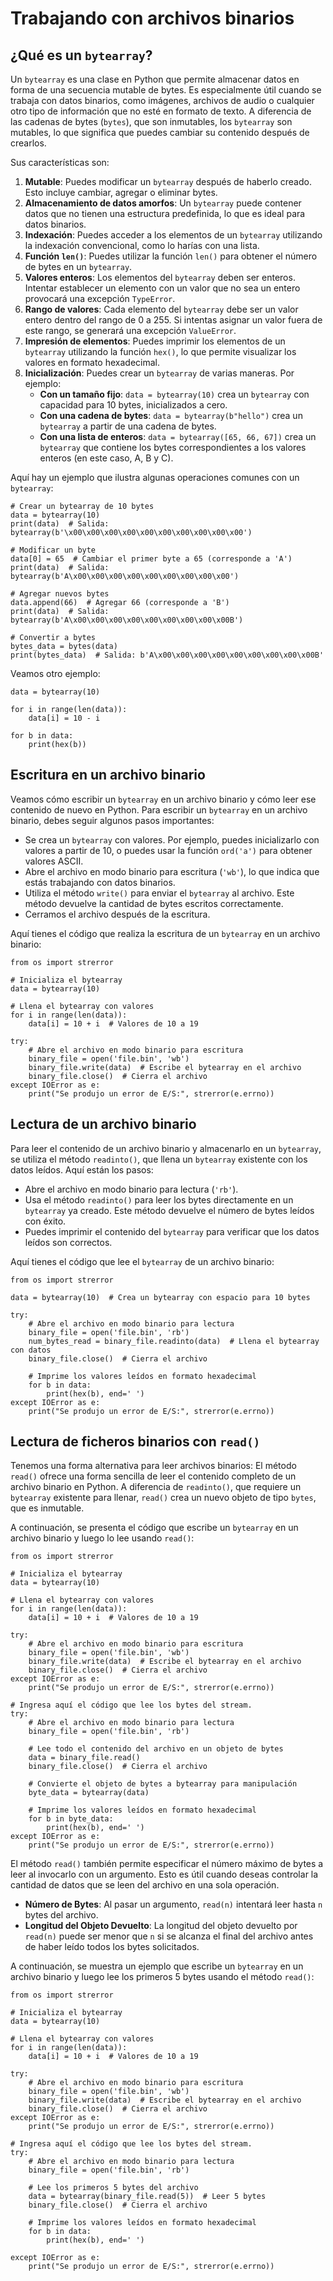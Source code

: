 # Trabajando con archivos binarios

## ¿Qué es un `bytearray`?

Un `bytearray` es una clase en Python que permite almacenar datos en forma de una secuencia mutable de bytes. Es especialmente útil cuando se trabaja con datos binarios, como imágenes, archivos de audio o cualquier otro tipo de información que no esté en formato de texto. A diferencia de las cadenas de bytes (`bytes`), que son inmutables, los `bytearray` son mutables, lo que significa que puedes cambiar su contenido después de crearlos.

Sus características son:

1. **Mutable**: Puedes modificar un `bytearray` después de haberlo creado. Esto incluye cambiar, agregar o eliminar bytes.
2. **Almacenamiento de datos amorfos**: Un `bytearray` puede contener datos que no tienen una estructura predefinida, lo que es ideal para datos binarios.
3. **Indexación**: Puedes acceder a los elementos de un `bytearray` utilizando la indexación convencional, como lo harías con una lista.
4. **Función `len()`**: Puedes utilizar la función `len()` para obtener el número de bytes en un `bytearray`.
5. **Valores enteros**: Los elementos del `bytearray` deben ser enteros. Intentar establecer un elemento con un valor que no sea un entero provocará una excepción `TypeError`.
6. **Rango de valores**: Cada elemento del `bytearray` debe ser un valor entero dentro del rango de 0 a 255. Si intentas asignar un valor fuera de este rango, se generará una excepción `ValueError`.
7. **Impresión de elementos**: Puedes imprimir los elementos de un `bytearray` utilizando la función `hex()`, lo que permite visualizar los valores en formato hexadecimal.
8. **Inicialización**: Puedes crear un `bytearray` de varias maneras. Por ejemplo:
   - **Con un tamaño fijo**: `data = bytearray(10)` crea un `bytearray` con capacidad para 10 bytes, inicializados a cero.
   - **Con una cadena de bytes**: `data = bytearray(b"hello")` crea un `bytearray` a partir de una cadena de bytes.
   - **Con una lista de enteros**: `data = bytearray([65, 66, 67])` crea un `bytearray` que contiene los bytes correspondientes a los valores enteros (en este caso, A, B y C).

Aquí hay un ejemplo que ilustra algunas operaciones comunes con un `bytearray`:

```
# Crear un bytearray de 10 bytes
data = bytearray(10)
print(data)  # Salida: bytearray(b'\x00\x00\x00\x00\x00\x00\x00\x00\x00\x00')

# Modificar un byte
data[0] = 65  # Cambiar el primer byte a 65 (corresponde a 'A')
print(data)  # Salida: bytearray(b'A\x00\x00\x00\x00\x00\x00\x00\x00\x00')

# Agregar nuevos bytes
data.append(66)  # Agregar 66 (corresponde a 'B')
print(data)  # Salida: bytearray(b'A\x00\x00\x00\x00\x00\x00\x00\x00\x00B')

# Convertir a bytes
bytes_data = bytes(data)
print(bytes_data)  # Salida: b'A\x00\x00\x00\x00\x00\x00\x00\x00\x00B'
```


Veamos otro ejemplo:

```
data = bytearray(10)

for i in range(len(data)):
    data[i] = 10 - i

for b in data:
    print(hex(b))
```

## Escritura en un archivo binario

Veamos cómo escribir un `bytearray` en un archivo binario y cómo leer ese contenido de nuevo en Python. Para escribir un `bytearray` en un archivo binario, debes seguir algunos pasos importantes:

* Se crea un `bytearray` con valores. Por ejemplo, puedes inicializarlo con valores a partir de 10, o puedes usar la función `ord('a')` para obtener valores ASCII.
* Abre el archivo en modo binario para escritura (`'wb'`), lo que indica que estás trabajando con datos binarios.
* Utiliza el método `write()` para enviar el `bytearray` al archivo. Este método devuelve la cantidad de bytes escritos correctamente.
* Cerramos el archivo después de la escritura.

Aquí tienes el código que realiza la escritura de un `bytearray` en un archivo binario:

```
from os import strerror

# Inicializa el bytearray
data = bytearray(10)

# Llena el bytearray con valores
for i in range(len(data)):
    data[i] = 10 + i  # Valores de 10 a 19

try:
    # Abre el archivo en modo binario para escritura
    binary_file = open('file.bin', 'wb')
    binary_file.write(data)  # Escribe el bytearray en el archivo
    binary_file.close()  # Cierra el archivo
except IOError as e:
    print("Se produjo un error de E/S:", strerror(e.errno))
```

## Lectura de un archivo binario

Para leer el contenido de un archivo binario y almacenarlo en un `bytearray`, se utiliza el método `readinto()`, que llena un `bytearray` existente con los datos leídos. Aquí están los pasos:

* Abre el archivo en modo binario para lectura (`'rb'`).
* Usa el método `readinto()` para leer los bytes directamente en un `bytearray` ya creado. Este método devuelve el número de bytes leídos con éxito.
* Puedes imprimir el contenido del `bytearray` para verificar que los datos leídos son correctos.

Aquí tienes el código que lee el `bytearray` de un archivo binario:

```
from os import strerror

data = bytearray(10)  # Crea un bytearray con espacio para 10 bytes

try:
    # Abre el archivo en modo binario para lectura
    binary_file = open('file.bin', 'rb')
    num_bytes_read = binary_file.readinto(data)  # Llena el bytearray con datos
    binary_file.close()  # Cierra el archivo

    # Imprime los valores leídos en formato hexadecimal
    for b in data:
        print(hex(b), end=' ')
except IOError as e:
    print("Se produjo un error de E/S:", strerror(e.errno))
```

## Lectura de ficheros binarios con `read()`

Tenemos una forma alternativa para leer archivos binarios: El método `read()` ofrece una forma sencilla de leer el contenido completo de un archivo binario en Python. A diferencia de `readinto()`, que requiere un `bytearray` existente para llenar, `read()` crea un nuevo objeto de tipo `bytes`, que es inmutable.

A continuación, se presenta el código que escribe un `bytearray` en un archivo binario y luego lo lee usando `read()`:

```
from os import strerror

# Inicializa el bytearray
data = bytearray(10)

# Llena el bytearray con valores
for i in range(len(data)):
    data[i] = 10 + i  # Valores de 10 a 19

try:
    # Abre el archivo en modo binario para escritura
    binary_file = open('file.bin', 'wb')
    binary_file.write(data)  # Escribe el bytearray en el archivo
    binary_file.close()  # Cierra el archivo
except IOError as e:
    print("Se produjo un error de E/S:", strerror(e.errno))

# Ingresa aquí el código que lee los bytes del stream.
try:
    # Abre el archivo en modo binario para lectura
    binary_file = open('file.bin', 'rb')
    
    # Lee todo el contenido del archivo en un objeto de bytes
    data = binary_file.read()
    binary_file.close()  # Cierra el archivo

    # Convierte el objeto de bytes a bytearray para manipulación
    byte_data = bytearray(data)

    # Imprime los valores leídos en formato hexadecimal
    for b in byte_data:
        print(hex(b), end=' ')
except IOError as e:
    print("Se produjo un error de E/S:", strerror(e.errno))
```

El método `read()` también permite especificar el número máximo de bytes a leer al invocarlo con un argumento. Esto es útil cuando deseas controlar la cantidad de datos que se leen del archivo en una sola operación.

* **Número de Bytes**: Al pasar un argumento, `read(n)` intentará leer hasta `n` bytes del archivo.
* **Longitud del Objeto Devuelto**: La longitud del objeto devuelto por `read(n)` puede ser menor que `n` si se alcanza el final del archivo antes de haber leído todos los bytes solicitados.

A continuación, se muestra un ejemplo que escribe un `bytearray` en un archivo binario y luego lee los primeros 5 bytes usando el método `read()`:

```
from os import strerror

# Inicializa el bytearray
data = bytearray(10)

# Llena el bytearray con valores
for i in range(len(data)):
    data[i] = 10 + i  # Valores de 10 a 19

try:
    # Abre el archivo en modo binario para escritura
    binary_file = open('file.bin', 'wb')
    binary_file.write(data)  # Escribe el bytearray en el archivo
    binary_file.close()  # Cierra el archivo
except IOError as e:
    print("Se produjo un error de E/S:", strerror(e.errno))

# Ingresa aquí el código que lee los bytes del stream.
try:
    # Abre el archivo en modo binario para lectura
    binary_file = open('file.bin', 'rb')
    
    # Lee los primeros 5 bytes del archivo
    data = bytearray(binary_file.read(5))  # Leer 5 bytes
    binary_file.close()  # Cierra el archivo

    # Imprime los valores leídos en formato hexadecimal
    for b in data:
        print(hex(b), end=' ')

except IOError as e:
    print("Se produjo un error de E/S:", strerror(e.errno))
```
